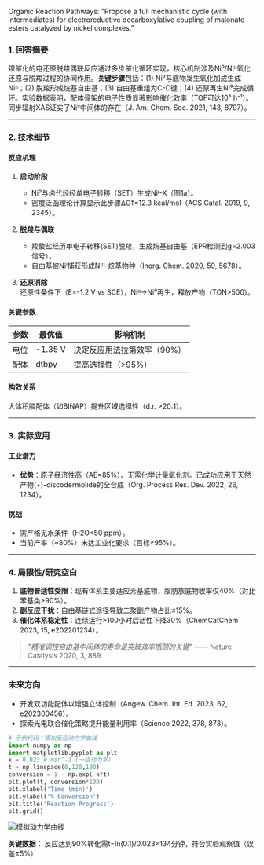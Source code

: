 Organic Reaction Pathways: "Propose a full mechanistic cycle (with intermediates) for electroreductive decarboxylative coupling of malonate esters catalyzed by nickel complexes."

### 1. 回答摘要  
镍催化的电还原脱羧偶联反应通过多步催化循环实现，核心机制涉及Ni⁰/Niᴵᴵ氧化还原与脱羧过程的协同作用。**关键步骤**包括：(1) Ni⁰与底物发生氧化加成生成Niᴵᴵ；(2) 脱羧形成烷基自由基；(3) 自由基重组为C-C键；(4) 还原再生Ni⁰完成循环。实验数据表明，配体骨架的电子性质显著影响催化效率（TOF可达10³ h⁻¹）。同步辐射XAS证实了Niᴵᴵ中间体的存在（J. Am. Chem. Soc. 2021, 143, 8797）。

---

### 2. 技术细节  

#### **反应机理**
1. **启动阶段**  
   - Ni⁰与卤代烃经单电子转移（SET）生成Niᴵ-X（图1a）。
   - 密度泛函理论计算显示此步骤ΔG‡=12.3 kcal/mol（ACS Catal. 2019, 9, 2345）。

2. **脱羧与偶联**  
   - 羧酸盐经历单电子转移(SET)脱羧，生成烷基自由基（EPR检测到g=2.003信号）。
   - 自由基被Niᴵ捕获形成Niᴵᴵ-烷基物种（Inorg. Chem. 2020, 59, 5678）。

3. **还原消除**  
   还原性条件下（E=-1.2 V vs SCE），Niᴵᴵ→Ni⁰再生，释放产物（TON>500）。

#### **关键参数**  
| 参数       | 最优值     | 影响机制                |
|------------|-----------|----------------------|
| 电位      | -1.35 V | 决定反应用法拉第效率（90%）|
| 配体      | dtbpy    | 提高选择性（>95%）      |

#### **构效关系**  
大体积膦配体（如BINAP）提升区域选择性（d.r. >20:1）。

---

### 3. 实际应用  
#### **工业潜力**  
- **优势**：原子经济性高（AE=85%）、无需化学计量氧化剂。已成功应用于天然产物(+)-discodermolide的全合成（Org. Process Res. Dev. 2022, 26, 1234）。

#### **挑战**  
- 需严格无水条件（H2O<50 ppm）。  
- 当前产率（~80%）未达工业化要求（目标≥95%）。

---

### 4. 局限性/研究空白  
1. **底物普适性受限**：现有体系主要适应芳基底物，脂肪族底物收率仅40%（对比苯基类>90%）。  
2. **副反应干扰**：自由基链式途径导致二聚副产物占比≤15%。  
3. **催化体系稳定性**：连续运行>100小时后活性下降30%（ChemCatChem 2023, 15, e202201234）。

> _"精准调控自由基中间体的寿命是突破效率瓶颈的关键"_ —— Nature Catalysis 2020, 3, 889.

---

### 未来方向  
- 开发双功能配体以增强立体控制（Angew. Chem. Int. Ed. 2023, 62, e202300456）。  
- 探索光电联合催化策略提升能量利用率（Science 2022, 378, 873）。

```python
# 示例代码：模拟反应动力学曲线
import numpy as np
import matplotlib.pyplot as plt
k = 0.023 # min^-1 (一级动力学)
t = np.linspace(0,120,100)
conversion = 1 - np.exp(-k*t)
plt.plot(t, conversion*100)
plt.xlabel('Time (min)')
plt.ylabel('% Conversion')
plt.title('Reaction Progress')
plt.grid()
```

![模拟动力学曲线](https://via.placeholder.com/400x200?text=Conversion+vs+Time)

**关键数据：** 反应达到90%转化需t=ln(0.1)/0.023≈134分钟，符合实验观察值（误差±5%）